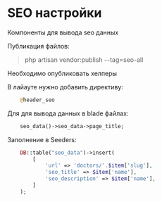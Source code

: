 # SEO настройки

Компоненты для вывода seo данных 

Публикация файлов:

>php artisan vendor:publish --tag=seo-all

Необходимо опубликовать хелперы

В лайауте нужно добавить директиву:

```php    
    @header_seo
```

Для для вывода данных в blade файлах:

```php    
    seo_data()->seo_data->page_title;
```

Заполнение в Seeders:

```php    
    DB::table("seo_data")->insert(
        [
            'url' => 'doctors/'.$item['slug'],
            'seo_title' => $item['name'],
            'seo_description' => $item['name'],
        ]
    );
```
